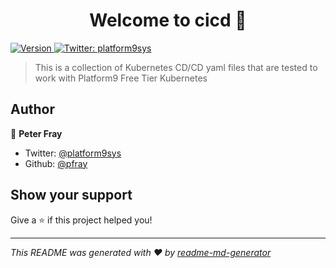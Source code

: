 <h1 align="center">Welcome to cicd 👋</h1>
<p>
  <a href="https://www.npmjs.com/package/cicd" target="_blank">
    <img alt="Version" src="https://img.shields.io/npm/v/cicd.svg">
  </a>
  <a href="https://twitter.com/platform9sys" target="_blank">
    <img alt="Twitter: platform9sys" src="https://img.shields.io/twitter/follow/platform9sys.svg?style=social" />
  </a>
</p>

> This is a collection of Kubernetes CD/CD yaml files that are tested to work with Platform9 Free Tier Kubernetes

## Author

👤 **Peter Fray**

* Twitter: [@platform9sys](https://twitter.com/platform9sys)
* Github: [@pfray](https://github.com/pfray)

## Show your support

Give a ⭐️ if this project helped you!

***
_This README was generated with ❤️ by [readme-md-generator](https://github.com/kefranabg/readme-md-generator)_